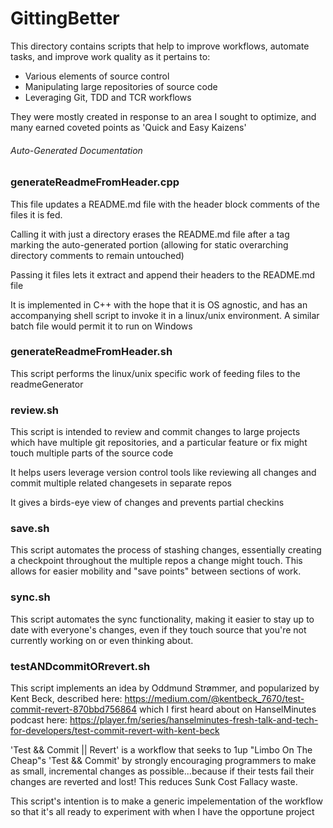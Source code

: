 # GittingBetter

This directory contains scripts that help to improve
workflows, automate tasks, and improve work quality
as it pertains to:
- Various elements of source control
- Manipulating large repositories of source code
- Leveraging Git, TDD and TCR workflows

They were mostly created in response to an area I
sought to optimize, and many earned coveted points
as 'Quick and Easy Kaizens'

###### Auto-Generated Documentation
### generateReadmeFromHeader.cpp
 This file updates a README.md file with the header
  block comments of the files it is fed. 
 
  Calling it with just a directory erases the README.md file
  after a tag marking the auto-generated portion 
  (allowing for static overarching directory comments
  to remain untouched)
  
  Passing it files lets it extract and append their
  headers to the README.md file
 
  It is implemented in C++ with the hope that it is
  OS agnostic, and has an accompanying shell script
  to invoke it in a linux/unix environment. A similar
  batch file would permit it to run on Windows
 
### generateReadmeFromHeader.sh
 This script performs the linux/unix specific work
     of feeding files to the readmeGenerator

### review.sh
 This script is intended to review and commit changes to large projects
     which have multiple git repositories, and a particular feature or fix
     might touch multiple parts of the source code

 It helps users leverage version control tools like reviewing all changes
     and commit multiple related changesets in separate repos

 It gives a birds-eye view of changes and prevents partial checkins

### save.sh
 This script automates the process of stashing changes,
     essentially creating a checkpoint throughout the
     multiple repos a change might touch. This allows
     for easier mobility and "save points" between 
     sections of work.
### sync.sh
 This script automates the sync functionality, making it
     easier to stay up to date with everyone's changes,
     even if they touch source that you're not currently
     working on or even thinking about.

### testANDcommitORrevert.sh
 This script implements an idea by Oddmund Strømmer, 
     and popularized by Kent Beck, described here:
     https://medium.com/@kentbeck_7670/test-commit-revert-870bbd756864
     which I first heard about on HanselMinutes podcast here:
     https://player.fm/series/hanselminutes-fresh-talk-and-tech-for-developers/test-commit-revert-with-kent-beck

 'Test && Commit || Revert' is a workflow that seeks to 1up "Limbo On The Cheap"s
     'Test && Commit' by strongly encouraging programmers to make as small,
     incremental changes as possible...because if their tests fail their changes
     are reverted and lost! This reduces Sunk Cost Fallacy waste.

 This script's intention is to make a generic impelementation of the workflow
     so that it's all ready to experiment with when I have the opportune project
